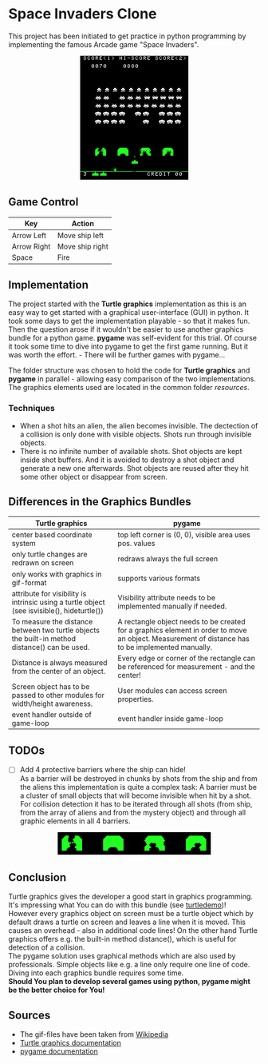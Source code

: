 # Space Invaders Clone
This project has been initiated to get practice in python programming by implementing the famous Arcade game "Space Invaders".
<p align=center>
    <img title="Space Invaders" alt="The famous game Space Invaders" src="resources/SpaceInvaders-Gameplay.gif">
</P>

## Game Control
| Key | Action |
|-----|-----|
| Arrow Left | Move ship left |
| Arrow Right | Move ship right |
| Space | Fire |

## Implementation
The project started with the **Turtle graphics** implementation as this is an easy way to get started with a graphical user-interface (GUI) in python.
It took some days to get the implementation playable - so that it makes fun.
Then the question arose if it wouldn't be easier to use another graphics bundle for a python game.
**pygame** was self-evident for this trial.
Of course it took some time to dive into pygame to get the first game running. But it was worth the effort. - There will be further games with pygame...

The folder structure was chosen to hold the code for **Turtle graphics** and **pygame** in parallel - allowing easy comparison of the two implementations.
The graphics elements used are located in the common folder *resources*.

### Techniques
- When a shot hits an alien, the alien becomes invisible. The dectection of a collision is only done with visible objects.
Shots run through invisible objects.
- There is no infinite number of available shots. Shot objects are kept inside shot buffers.
And it is avoided to destroy a shot object and generate a new one afterwards. Shot objects are reused after they hit some other object or disappear from screen.

## Differences in the Graphics Bundles

| Turtle graphics | pygame |
|-----|-----|
| center based coordinate system | top left corner is (0, 0), visible area uses pos. values |
| only turtle changes are redrawn on screen | redraws always the full screen |
| only works with graphics in gif-format | supports various formats |
| attribute for visibility is intrinsic using a turtle object (see isvisible(), hideturtle()) | Visibility attribute needs to be implemented manually if needed. |
| To measure the distance between two turtle objects the built-in method distance() can be used.| A rectangle object needs to be created for a graphics element in order to move an object. Measurement of distance has to be implemented manually.|
| Distance is always measured from the center of an object. | Every edge or corner of the rectangle can be referenced for measurement - and the center! |
| Screen object has to be passed to other modules for width/height awareness. | User modules can access screen properties. |
| event handler outside of game-loop | event handler inside game-loop |

## TODOs
- [ ] Add 4 protective barriers where the ship can hide!</br>
As a barrier will be destroyed in chunks by shots from the ship and from the aliens this implementation is quite a complex task:
A barrier must be a cluster of small objects that will become invisible when hit by a shot.
For collision detection it has to be iterated through all shots (from ship, from the array of aliens and from the mystery object) and through all graphic elements in all 4 barriers.
<p align=center>
    <img title="Protective Barriers" alt="the 4 protective barriers" src="resources/barriers.gif">
</P>

## Conclusion
Turtle graphics gives the developer a good start in graphics programming. It's impressing what You can do with this bundle (see <a href="https://docs.python.org/3/library/turtle.html#module-turtledemo">turtledemo</a>)!</br>
However every graphics object on screen must be a turtle object which by default draws a turtle on screen and leaves a line when it is moved.
This causes an overhead - also in additional code lines! On the other hand Turtle graphics offers e.g. the built-in method distance(), which is useful for detection of a collision.</br>
The pygame solution uses graphical methods which are also used by professionals.
Simple objects like e.g. a line only require one line of code. Diving into each graphics bundle requires some time.</br>
**Should You plan to develop several games using python, pygame might be the better choice for You!**

## Sources
- The gif-files have been taken from [Wikipedia](https://en.wikipedia.org/wiki/Space_Invaders)
- <a href="https://docs.python.org/3/library/turtle.html#">Turtle graphics documentation</a>
- <a href="https://www.pygame.org/docs/">pygame documentation</a>
